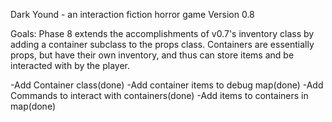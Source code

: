 Dark Yound - an interaction fiction horror game
Version 0.8

Goals: Phase 8 extends the accomplishments of v0.7's inventory class by adding a container subclass to the props class.  Containers are essentially props, but have their own inventory, and thus can store items and be interacted with by the player.

-Add Container class(done)
-Add container items to debug map(done)
-Add Commands to interact with containers(done)
-Add items to containers in map(done)
